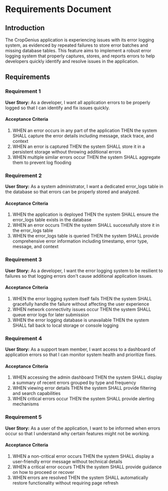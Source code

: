 # Requirements Document

## Introduction

The CropGenius application is experiencing issues with its error logging system, as evidenced by repeated failures to store error batches and missing database tables. This feature aims to implement a robust error logging system that properly captures, stores, and reports errors to help developers quickly identify and resolve issues in the application.

## Requirements

### Requirement 1

**User Story:** As a developer, I want all application errors to be properly logged so that I can identify and fix issues quickly.

#### Acceptance Criteria
1. WHEN an error occurs in any part of the application THEN the system SHALL capture the error details including message, stack trace, and context
2. WHEN an error is captured THEN the system SHALL store it in a persistent storage without throwing additional errors
3. WHEN multiple similar errors occur THEN the system SHALL aggregate them to prevent log flooding

### Requirement 2

**User Story:** As a system administrator, I want a dedicated error_logs table in the database so that errors can be properly stored and analyzed.

#### Acceptance Criteria
1. WHEN the application is deployed THEN the system SHALL ensure the error_logs table exists in the database
2. WHEN an error occurs THEN the system SHALL successfully store it in the error_logs table
3. WHEN the error_logs table is queried THEN the system SHALL provide comprehensive error information including timestamp, error type, message, and context

### Requirement 3

**User Story:** As a developer, I want the error logging system to be resilient to failures so that logging errors don't cause additional application issues.

#### Acceptance Criteria
1. WHEN the error logging system itself fails THEN the system SHALL gracefully handle the failure without affecting the user experience
2. WHEN network connectivity issues occur THEN the system SHALL queue error logs for later submission
3. WHEN the error logging database is unavailable THEN the system SHALL fall back to local storage or console logging

### Requirement 4

**User Story:** As a support team member, I want access to a dashboard of application errors so that I can monitor system health and prioritize fixes.

#### Acceptance Criteria
1. WHEN accessing the admin dashboard THEN the system SHALL display a summary of recent errors grouped by type and frequency
2. WHEN viewing error details THEN the system SHALL provide filtering and search capabilities
3. WHEN critical errors occur THEN the system SHALL provide alerting mechanisms

### Requirement 5

**User Story:** As a user of the application, I want to be informed when errors occur so that I understand why certain features might not be working.

#### Acceptance Criteria
1. WHEN a non-critical error occurs THEN the system SHALL display a user-friendly error message without technical details
2. WHEN a critical error occurs THEN the system SHALL provide guidance on how to proceed or recover
3. WHEN errors are resolved THEN the system SHALL automatically restore functionality without requiring page refresh